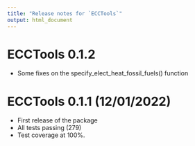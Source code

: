 ```yaml
---
title: "Release notes for `ECCTools`"
output: html_document
---
```


# ECCTools 0.1.2

* Some fixes on the specify_elect_heat_fossil_fuels() function



# ECCTools 0.1.1 (12/01/2022)

* First release of the package
* All tests passing (279)
* Test coverage at 100%.
